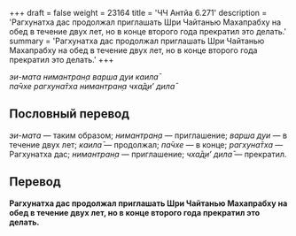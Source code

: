 +++
draft = false
weight = 23164
title = 'ЧЧ Антйа 6.271'
description = 'Рагхунатха дас продолжал приглашать Шри Чайтанью Махапрабху на обед в течение двух лет, но в конце второго года прекратил это делать.'
summary = 'Рагхунатха дас продолжал приглашать Шри Чайтанью Махапрабху на обед в течение двух лет, но в конце второго года прекратил это делать.'
+++

_эи-мата нимантран̣а варша дуи каила̄  
па̄чхе рагхуна̄тха нимантран̣а чха̄д̣и’ дила̄_

## Пословный перевод

_эи_\-_мата_ — таким образом; _нимантран̣а_ — приглашение; _варша_ _дуи_ — в течение двух лет; _каила̄_ — продолжал; _па̄чхе_ — в конце; _рагхуна̄тха_ — Рагхунатха дас; _нимантран̣а_ — приглашение; _чха̄д̣и’_ _дила̄_ — прекратил.

## Перевод

**Рагхунатха дас продолжал приглашать Шри Чайтанью Махапрабху на обед в течение двух лет, но в конце второго года прекратил это делать.**
